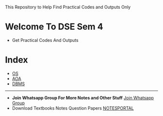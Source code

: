 This Repository to Help Find Practical Codes and Outputs Only

# Welcome To DSE Sem 4
- Get Practical Codes And Outputs

# Index
- [OS](https://github.com/NEWBIENOOB-0/compcodes/tree/main/dse/sem4/os)
- [AOA](https://github.com/NEWBIENOOB-0/compcodes/tree/main/dse/sem4/AOA)
- [DBMS](https://github.com/NEWBIENOOB-0/compcodes/tree/main/dse/sem4/dbms)
-----
- **Join Whatsapp Group For More Notes and Other Stuff**
[Join Whatsapp Group](https://chat.whatsapp.com/EADI6RcF7m4HZc2fD4jzQe)
- Download Textbooks Notes Question Papers [ NOTESPORTAL ](https://nportal.cloudyflare.workers.dev/0:/)
